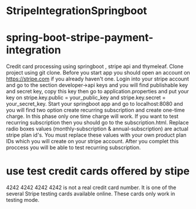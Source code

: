 # StripeIntegrationSpringboot

# spring-boot-stripe-payment-integration
Credit card processing using springboot , stripe api and thymeleaf.
Clone project using git clone. Before you start app you should open an account on https://stripe.com if you already haven't one.
Login into your stripe account and go to the section developer->api keys and you will find publishable key and secret key, copy this key then go 
to application.properties and put your key on stripe.key.public = your_public_key and stripe.key.secret = your_secret_key.
Start your springboot app and go to localhost:8080 and you will find two option create recurring subscription and create one-time charge.
In this phase only one time charge will work. If you want to test recurring subscription then you should go to the subscription.html.
Replace radio boxes values (monthly-subscription & annual-subscription) are actual stripe plan id's. You must replace these values with your own product plan IDs
which you will create on your stripe account. After you complet this proccess you will be able to test recurring subscription.

# use test credit cards offered by stipe 
4242 4242 4242 4242 is not a real credit card number. It is one of the several Stripe testing cards available online. These cards only work in testing mode.
